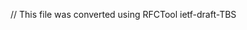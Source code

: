 ﻿// This file was converted using RFCTool
<ietf>ietf-draft-TBS
<title>Binary Encodings for JavaScript Object Notation: JSON-B, JSON-C, JSON-D
<abbrev>JSON-B, JSON-C, JSON-D
<version>00

<ipr>trust200902

<author>Phillip Hallam-Baker    
    <initials>P. M.    
    <organization>Comodo Group Inc.    
    <surname>Hallam-Baker    
    <email>philliph@comodo.com

<keyword>JSON
<keyword>Binary encoding

#Abstract

draft-hallambaker-jsonbcd

info

independent

trust200902



JSON

Binary encoding

Phillip Hallam-Baker    

Hallam-Baker    

P. M.    

Phillip    

Comodo Group Inc.    

philliph@comodo.com

Three binary encodings for JavaScript Object Notation (JSON) are
presented. JSON-B (Binary) is a strict superset of the JSON encoding that
permits efficient binary encoding of intrinsic JavaScript data types. JSON-C
(Compact) is a strict superset of JSON-B that supports compact
representation of repeated data strings with short numeric codes. JSON-D (Data)
supports additional binary data types for integer and floating point
representations for use in scientific applications where conversion between binary
and decimal representations would cause a loss of precision.

#Definitions

##Requirements Language

The key words "MUST", "MUST NOT", "REQUIRED", "SHALL", "SHALL NOT",
"SHOULD", "SHOULD NOT", "RECOMMENDED", "MAY", and "OPTIONAL" in this document
are to be interpreted as described in [RFC2119].

#Introduction

JavaScript Object Notation (JSON) is a simple text encoding for the
JavaScript Data model that has found wide application beyond its original
field of use. In particular JSON has rapidly become a preferred encoding for
Web Services.

JSON encoding supports just four fundamental data types (integer,
floating point, string and boolean), arrays and objects which consist of a list
of tag-value pairs.

Although the JSON encoding is sufficient for many purposes it is not
always efficient. In particular, there is no efficient representation for
blocks of binary data. Use of base64 encoding increases data volume by 33%.
This overhead increases exponentially in applications where nested
binary encodings are required making use of JSON encoding unsatisfactory in
cryptographic applications where nested binary structures are frequently
required.

Another source of inefficiency in JSON encoding is the repeated
occurrence of object tags. A JSON encoding containing an array of a hundred
objects such as {"first":1,"second":2} will contain a hundred occurrences of
the string "first" (seven bytes) and a hundred occurrences of the string
"second" (eight bytes). Using two byte code sequences in place of strings
allows a saving of 11 bytes per object without loss of information, a
saving of 50%.

A third objection to the use of JSON encoding is that floating point
numbers can only be represented in decimal form and this necessarily
involves a loss of precision when converting between binary and decimal
representations. While such issues are rarely important in network applications
they can be critical in scientific applications. It is not acceptable for
saving and restoring a data set to change the result of a calculation.

##Objectives

The following were identified as core objectives for a binary JSON
encoding:

<ul>
<ul>
<li>Low overhead encoding and decoding

<li>Easy to convert existing encoders and decoders to add binary support

<li>Efficient encoding of binary data

<li>Ability to convert from JSON to binary encoding in a streaming mode (i.e. without reading the entire binary data block before beginning encoding.

<li>Lossless encoding of JavaScript data types

<li>The ability to support JSON tag compression and extended data types are considered desirable but not essential for typical network applications.
</ul>
</ul>

Three binary encodings are defined:

<dl>
<dl>
<dt>JSON-B (Binary)

<dd>Simply encodes JSON data in binary. Only the JavaScript data model is supported (i.e. atomic types are integers, double or string). Integers may be 8, 16, 32 or 64 bits either signed or unsigned. Floating points are IEEE 754 binary64 format [IEEE-754]. Supports chunked encoding for binary and UTF-8 string types.

<dt>JSON-C (Compact)

<dd>As JSON-B but with support for representing JSON tags in numeric code form (16 bit code space). This is done for both compact encoding and to allow simplification of encoders/decoders in constrained environments. Codes may be defined inline or by reference to a known dictionary of codes referenced via a digest value.

<dt>JSON-D (Data)

<dd>As JSON-C but with support for representing additional data types without loss of precision. In particular other IEEE 754 floating point formats, both binary and decimal and Intel's 80 bit floating point, plus 128 bit integers and bignum integers.
</dl>
</dl>

Each encoding is a superset of the preceding one:

#Extended JSON Grammar

The JSON-B, JSON-C and JSON-D encodings are all based on the JSON
grammar [RFC4627] using the same syntactic structure but different lexical
encodings.

JSON-B0 and JSON-C0 replace the JSON lexical encodings for strings and
numbers with binary encodings. JSON-B1 and JSON-C1 allow either lexical
encoding to be used. Thus any valid JSON encoding is a valid JSON-B1 or
JSON-C1 encoding.

The grammar of JSON-B, JSON-C and JSON-D is a superset of the JSON
grammar. The following productions are added to the grammar:

<dl>
<dl>
<dt>x-value

<dd>Binary encodings for data values. As the binary value encodings are all self delimiting

<dt>x-member

<dd>An object member where the value is specified as an X-value and thus does not require a value-separator.

<dt>b-value

<dd>Binary data encodings defined in JSON-B.

<dt>b-string

<dd>Defined length string encoding defined in JSON-B.

<dt>c-def

<dd>Tag code definition defined in JSON-C. These may only appear before the beginning of an Object or Array and before any preceeding white space.

<dt>c-tag

<dd>Tag code value defined in JSON-C.

<dt>d-value

<dd>Additional binary data encodings defined in JSON-D for use in scientific data applications.
</dl>
</dl>

The JSON grammar is modified to permit the use of x-value productions in
place of ( value value-separator ) :

~~~~
JSON-text = (object / array)
   
object = *cdef begin-object [
         *( member value-separator | x-member )
         (member | x-member) ] end-object
   
member = tag value
x-member = tag x-value
   
tag = string name-separator | b-string | c-tag
 
array = *cdef begin-array [  *( value value-separator | x-value )
(value | x-value) ] end-array
   
x-value = b-value / d-value
   
value = false / null / true / object / array / number / string
   
name-separator  = ws %x3A ws  ; : colon
value-separator = ws %x2C ws  ; , comma
~~~~

The following lexical values are unchanged:

~~~~
begin-array     = ws %x5B ws  ; [ left square bracket
begin-object    = ws %x7B ws  ; { left curly bracket
end-array       = ws %x5D ws  ; ] right square bracket
end-object      = ws %x7D ws  ; } right curly bracket
   
ws = *( %x20 %x09 %x0A  %x0D )
   
false = %x66.61.6c.73.65   ; false
null  = %x6e.75.6c.6c      ; null
true  = %x74.72.75.65      ; true
~~~~

The productions number and string are defined as before:

~~~~
number = [ minus ] int [ frac ] [ exp ]
decimal-point = %x2E       ; .
digit1-9 = %x31-39         ; 1-9
e = %x65 / %x45            ; e E
exp = e [ minus / plus ] 1*DIGIT
frac = decimal-point 1*DIGIT
int = zero / ( digit1-9 *DIGIT )
minus = %x2D               ; -
plus = %x2B                ; +
zero = %x30                ; 0
   
string = quotation-mark *char quotation-mark
char = unescaped /
escape ( %x22 / %x5C / %x2F / %x62 / %x66 /
%x6E / %x72 / %x74 /  %x75 4HEXDIG )
   
escape = %x5C              ; \
quotation-mark = %x22      ; "
unescaped = %x20-21 / %x23-5B / %x5D-10FFFF
~~~~

#JSON-B

The JSON-B encoding defines the b-value and b-string productions:

~~~~
b-value = b-atom | b-string | b-data | b-integer |
b-float
   
b-string = *( string-chunk ) string-term
b-data = *( data-chunk ) data-last
   
b-integer = p-int8 | p-int16 | p-int32 | p-int64 | p-bignum16 |
n-int8 | n-int16 | n-int32 | n-int64 | n-bignum16
   
b-float = binary64
~~~~

The lexical encodings of the productions are defined in the following
table where the column 'tag' specifies the byte code that begins the
production, 'Fixed' specifies the number of data bytes that follow and 'Length'
specifies the number of bytes used to define the length of a variable
length field following the data bytes:
<table=s-4-1>
<thead>
<tr>
<td>Production   
<td>Tag
<td>Fixed
<td>Length
<td>Data Description            
<tbody>
<tr>
<tr>
<td>string-term  
<td>x80
<td>-
<td>1
<td>Terminal String 8 bit length                      
<tr>
<td>string-term  
<td>x81
<td>-
<td>2
<td>Terminal String 16 bit length                      
<tr>
<td>string-term  
<td>x82
<td>-
<td>4
<td>Terminal String 32 bit length                      
<tr>
<td>string-term  
<td>x83
<td>-
<td>8
<td>Terminal String 64 bit length                      
<tr>
<td>string-chunk
<td>x84
<td>-
<td>1
<td>Non-Terminal String 8 bit length                      
<tr>
<td>string-chunk
<td>x85
<td>-
<td>2
<td>Non-Terminal String 16 bit length                      
<tr>
<td>string-chunk
<td>x86
<td>-
<td>4
<td>Non-Terminal String 32 bit length                      
<tr>
<td>string-chunk
<td>x87
<td>-
<td>8
<td>Non-Terminal String 64 bit length                      
<tr>
<td>data-term  
<td>x88
<td>-
<td>1
<td>Terminal String 8 bit length                      
<tr>
<td>data-term  
<td>x89
<td>-
<td>2
<td>Terminal String 16 bit length                      
<tr>
<td>data-term  
<td>x8A
<td>-
<td>4
<td>Terminal String 32 bit length                      
<tr>
<td>data-term  
<td>X8B
<td>-
<td>8
<td>Terminal String 64 bit length                      
<tr>
<td>data-chunk
<td>x8C
<td>-
<td>1
<td>Non-Terminal String 8 bit length                      
<tr>
<td>data-chunk
<td>x8D
<td>-
<td>2
<td>Non-Terminal String 16 bit length                      
<tr>
<td>data-chunk
<td>x8E
<td>-
<td>4
<td>Non-Terminal String 32 bit length                      
<tr>
<td>data-chunk
<td>x8F
<td>-
<td>8
<td>Non-Terminal String 64 bit length
<tr>
<td>p-int8       
<td>xA0
<td>1
<td>-
<td>Positive 8 bit Integer
<tr>
<td>p-int16    
<td>xA1
<td>2
<td>-
<td>Positive 16 bit Integer
<tr>
<td>p-int32
<td>xA2
<td>4
<td>-
<td>Positive 32 bit Integer
<tr>
<td>p-int64
<td>xA3
<td>8
<td>-
<td>Positive 64 bit Integer
<tr>
<td>p-bignum16 
<td>xA5
<td>-
<td>2
<td>Positive Bignum 16 bit length
<tr>
<td>n-int8       
<td>xA8
<td>1
<td>-
<td>Negative 8 bit Integer
<tr>
<td>n-int16    
<td>xA9
<td>2
<td>-
<td>Negative 16 bit Integer
<tr>
<td>n-int32
<td>xAA
<td>4
<td>-
<td>Negative 32 bit Integer
<tr>
<td>n-int64
<td>xAB
<td>8
<td>-
<td>Negative 64 bit Integer
<tr>
<td>n-bignum16 
<td>xAD
<td>-
<td>2
<td>Negative Bignum 16 bit length
<tr>
<td>binary64
<td>X92
<td>8
<td>-
<td>IEEE 754 Floating Point 64 bit
<tr>
<td>b-value
<td>xB0
<td>-
<td>-
<td>True
<tr>
<td>b-value
<td>xB1
<td>-
<td>-
<td>False
<tr>
<td>b-value
<td>xB2
<td>-
<td>-
<td>Null
</table>

A data type commonly used in networking that is not defined in this
scheme is a datetime representation. To define such a data type, a string
containing a date-time value in Internet type format is typically used.

##JSON-B Examples

The following examples show examples of using JSON-B encoding:

~~~~
A0 2A                            42 (as 8 bit integer)
A1 00 2A                         42 (as 16 bit integer)
A2 00 00 00 2A                   42 (as 32 bit integer)
A3 00 00 00 00 00 00 00 2A       42 (as 64 bit integer)
A5 00 01 42                      42 (as Bignum)
   
80 05 48 65 6c 6c 6f             "Hello" (single chunk)
81 00 05 48 65 6c 6c 6f          "Hello" (single chunk)
84 05 48 65 6c 6c 6f 80 00       "Hello" (as two chunks)
   
92 3f f0 00 00 00 00 00 00       1.0
92 40 24 00 00 00 00 00 00       10.0
92 40 09 21 fb 54 44 2e ea       3.14159265359
92 bf f0 00 00 00 00 00 00       -1.0
   
B0                               true
B1                               false
B2                               null
~~~~

#JSON-C

JSON-C (Compressed) permits numeric code values to be substituted for
strings and binary data. Tag codes MAY be 8, 16 or 32 bits long encoded in
network byte order.

Tag codes MUST be defined before they are referenced. A Tag code MAY be
defined before the corresponding data or string value is used or at the
same time that it is used.

A dictionary is a list of tag code definitions. An encoding MAY
incorporate definitions from a dictionary using the dict-hash production. The
dict hash production specifies a (positive) offset value to be added to the
entries in the dictionary followed by the UDF fingerprint
[draft-hallambaker-udf] of the dictionary to be used.
<table=s-5-1>
<thead>
<tr>
<td>Production   
<td>Tag
<td>Fixed
<td>Length
<td>Data Description            
<tbody>
<tr>
<tr>
<td>c-tag  
<td>xC0
<td>1
<td>-
<td>8 bit tag code
<tr>
<td>c-tag  
<td>xC1
<td>2
<td>-
<td>16 bit tag code
<tr>
<td>c-tag  
<td>xC2
<td>4
<td>-
<td>32 bit tag code
<tr>
<td>c-def
<td>xC4
<td>1
<td>-
<td>8 bit tag definition
<tr>
<td>c-def  
<td>xC5
<td>2
<td>-
<td>16 bit tag definition
<tr>
<td>c-def  
<td>xC6
<td>4
<td>-
<td>32 bit tag definition
<tr>
<td>c-tag  
<td>xC8
<td>1
<td>-
<td>8 bit tag code & definition
<tr>
<td>c-tag  
<td>xC9
<td>2
<td>-
<td>16 bit tag code & definition
<tr>
<td>c-tag  
<td>xCA
<td>4
<td>-
<td>32 bit tag code & definition
<tr>
<td>c-def  
<td>xCC
<td>1
<td>-
<td>8 bit tag dictionary definition
<tr>
<td>c-def  
<td>xCD
<td>2
<td>-
<td>16 bit tag dictionary definition
<tr>
<td>c-def  
<td>xCE
<td>4
<td>-
<td>32 bit tag dictionary definition
<tr>
<td>dict-hash
<td>xDO
<td>4
<td>1
<td>UDF fingerprint of dictionary
</table>

All integer values are encoded in Network Byte Order (most significant
byte first).

##JSON-C Examples

The following examples show examples of using JSON-C encoding:

~~~~
C8 20 80 05 48 65 6c 6c 6f       "Hello"    20 = "Hello"
C4 21 80 05 48 65 6c 6c 6f                  21 = "Hello"
C0 20                            "Hello"
C1 00 20                         "Hello"
   
D0 00 00 01 00 20             Insert dictionary at code 256
e3 b0 c4 42 98 fc 1c 14
9a fb f4 c8 99 6f b9 24
27 ae 41 e4 64 9b 93 4c
a4 95 99 1b 78 52 b8 55       UDF (C4 21 80 05 48 65 6c 6c 6f)
~~~~

#JSON-D (Data)

JSON-B and JSON-C only support the two numeric types defined in the
JavaScript data model: Integers and 64 bit floating point values. JSON-D
(Data) defines binary encodings for additional data types that are commonly
used in scientific applications. These comprise positive and negative 128
bit integers, six additional floating point representations defined by
IEEE 754 [IEEE-754] and the Intel extended precision 80 bit floating point
representation.

Should the need arise, even bigger bignums could be defined with the
length specified as a 32 bit value permitting bignums of up to 2^35 bits to
be represented.

~~~~
d-value = d-integer | d-float
   
d-float = binary16 | binary32 | binary128 | binary80 |
decimal32 | decimal64 | decimal 128
~~~~
<table=s-6-1>
<thead>
<tr>
<td>Production   
<td>Tag
<td>Fixed
<td>Length
<td>Data Description            
<tbody>
<tr>
<tr>
<td>p-int64
<td>xA4
<td>16
<td>-
<td>Positive 128 bit Integer
<tr>
<td>p-int64
<td>xAC
<td>16
<td>-
<td>Positive 128 bit Integer
<tr>
<td>p-int64
<td>xA3
<td>8
<td>-
<td>Positive 64 bit Integer
<tr>
<td>binary16
<td>X92
<td>2
<td>-
<td>IEEE 754 Floating Point 16 bit
<tr>
<td>binary32
<td>X92
<td>4
<td>-
<td>IEEE 754 Floating Point 32 bit
<tr>
<td>binary128
<td>X92
<td>16
<td>-
<td>IEEE 754 Floating Point 128 bit
<tr>
<td>intel80
<td>X92
<td>10
<td>-
<td>Intel 80 bit extended binary Floating Point
<tr>
<td>decimal32
<td>X92
<td>4
<td>-
<td>IEEE 754 Floating Point Decimal 32 bit
<tr>
<td>decimal64
<td>X92
<td>8
<td>-
<td>IEEE 754 Floating Point Decimal 64 bit
<tr>
<td>decimal128
<td>X92
<td>16
<td>-
<td>IEEE 754 Floating Point Decimal 128 bit
</table>

#Acknowledgements

This work was assisted by conversations with Nico Williams and other
participants on the applications area mailing list.

#Security Considerations

A correctly implemented data encoding mechanism should not introduce new
security vulnerabilities. However, experience demonstrates that some
data encoding approaches are more prone to introduce vulnerabilities when
incorrectly implemented than others.

In particular, whenever variable length data formats are used, the
possibility of a buffer overrun vulnerability is introduced. While best
practice suggests that a coding language with native mechanisms for bounds
checking is the best protection against such errors, such approaches are not
always followed. While such vulnerabilities are most commonly seen in the
design of decoders, it is possible for the same vulnerabilities to be
exploited in encoders.

A common source of such errors is the case where nested length encodings
are used. For example, a decoder relies on an outermost length encoding
that specifies a length on 50 bytes to allocate memory for the entire
result and then attempts to copy a string with a declared length of 1000
bytes within the sequence.

The extensions to the JSON encoding described in this document are
designed to avoid such errors. Length encodings are only used to define the
length of x-value constructions which are always terminal and cannot have
nested data entries. 

#IANA Considerations

[TBS list out all the code points that require an IANA registration]
